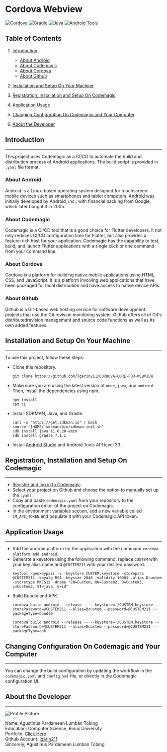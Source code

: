 # Cordova Webview

[![Cordova](https://img.shields.io/badge/version-9.0.3-brightgreen)](https://cordova.apache.org/)
[![Gradle](https://img.shields.io/badge/version-7.1.1-blue)](https://gradle.org/install/)
[![Java](https://img.shields.io/badge/version-11.0.20-red)](https://www.oracle.com/java/technologies/javase-jdk11-downloads.html)
[![Android Tools](https://img.shields.io/badge/API%20Level-33-important)](https://developer.android.com/studio/command-line/sdkmanager)

## Table of Contents

1. [Introduction](#introduction)
   - [About Android](#about-android)
   - [About Codemagic](#about-codemagic)
   - [About Cordova](#about-cordova)
   - [About Github](#about-github)
   
2. [Installation and Setup On Your Machine](#installation-and-setup-on-your-machine)
3. [Registration, Installation and Setup On Codemagic](#registration,-installation-and-setup-on-codemagic)
4. [Application Usage](#application-usage)
5. [Changing Configuration On Codemagic and Your Computer](#changing-configuration-on-codemagic-and-your-computer)
6. [About the Developer](#about-the-developer)

## Introduction

---

This project uses Codemagic as a CI/CD to automate the build and distribution process of Android applications. The build script is provided in `.yaml` file format.


### About Android

Android is a Linux-based operating system designed for touchscreen mobile devices such as smartphones and tablet computers. Android was initially developed by Android, Inc., with financial backing from Google, which later bought it in 2005.


### About Codemagic

Codemagic is a CI/CD tool that is a good choice for Flutter developers. It not only reduces CI/CD configuration time for Flutter, but also provides a feature-rich host for your application. Codemagic has the capability to test, build, and launch Flutter applications with a single click or one command from your command line.


### About Cordova

Cordova is a platform for building native mobile applications using HTML, CSS, and JavaScript. It is a platform involving web applications that have been packaged for local distribution and have access to native device APIs.


### About Github

Github is a Git-based web hosting service for software development projects that use the Git revision monitoring system. Github offers all of Git's distributedrevision management and source code functions as well as its own added features.


## Installation and Setup On Your Machine

---

To use this project, follow these steps:

- Clone this repository.
  ```
  git clone https://github.com/lgarin211/CORDOVA-CORE-FOR-WEBVIEW
  ```
- Make sure you are using the latest version of `node`, `java`, and `android`. Then, install the dependencies using npm.
  ```
  npm install
  npm ci
  ```
- Install SDKMAN, Java, and Gradle.
  ```
  curl -s "https://get.sdkman.io" | bash
  source "$HOME/.sdkman/bin/sdkman-init.sh"
  sdk install java 11.0.20-amzn
  sdk install gradle 7.1.1
  ```
- Install [Android Studio](https://developer.android.com/studio) and Android Tools API level 33.

## Registration, Installation and Setup On Codemagic

---

- [Register and log in to Codemagic](https://codemagic.io/start/)
- Select your project on Github and choose the option to manually set up the `.yaml`.
- Copy and paste `codemagic.yaml` from your repository to the configuration editor of the project on Codemagic.
- In the environment variables section, add a new variable called `CM_API_TOKEN` and populate it with your Codemagic API token.

## Application Usage

---

- Add the android platform for the application with the command `cordova platform add android`.
- Generate a keystore using the following command, replace `CUSTEM` with your key alias name and `@CUSTEM211` with your desired password.
  ```
  keytool -genkeypair -v -keystore CUSTEM.keystore -storepass @CUSTEM211 -keyalg RSA -keysize 2048 -validity 10001 -alias Dcustem -storetype PKCS12 -dname "CN=Custem, OU=Custem2, O=Custem3, L=Custem3, ST=java, C=id"
  ```
- Build Bundle and APK
  ```
  cordova build android --release -- --keystore=./CUSTEM.keystore --storePassword=@CUSTEM211 --alias=Dcustem --password=@CUSTEM211 --packageType=bundle
  ```
  ```
  cordova build android --release -- --keystore=./CUSTEM.keystore --storePassword=@CUSTEM211 --alias=Dcustem --password=@CUSTEM211 --packageType=apk
  ```


## Changing Configuration On Codemagic and Your Computer

---

You can change the build configuration by updating the workflow in the `codemagic.yaml` and `config.xml` file, or directly in the Codemagic configuration UI.

## About the Developer

---

![Profile Picture](https://lgarin211.github.io/assets/img/profile-img.jpg)

Name: Agustinus Pardamean Lumban Tobing<br>
Education: Computer Science, Binus University<br>
Portfolio: [Click Here](https://lgarin211.github.io)<br>
Github Account: [lgarin211](https://github.com/lgarin211)<br>
Sincerely,
Agustinus Pardamean Lumban Tobing
